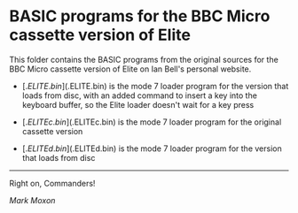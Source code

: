 # BASIC programs for the BBC Micro cassette version of Elite

This folder contains the BASIC programs from the original sources for the BBC Micro cassette version of Elite on Ian Bell's personal website.

* [$.ELITE.bin]($.ELITE.bin) is the mode 7 loader program for the version that loads from disc, with an added command to insert a key into the keyboard buffer, so the Elite loader doesn't wait for a key press

* [$.ELITEc.bin]($.ELITEc.bin) is the mode 7 loader program for the original cassette version

* [$.ELITEd.bin]($.ELITEd.bin) is the mode 7 loader program for the version that loads from disc

---

Right on, Commanders!

_Mark Moxon_